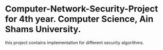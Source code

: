 # Computer-Network-Security-Project for 4th year. Computer Science, Ain Shams University.
this project contains implementation for different security algorithms.
